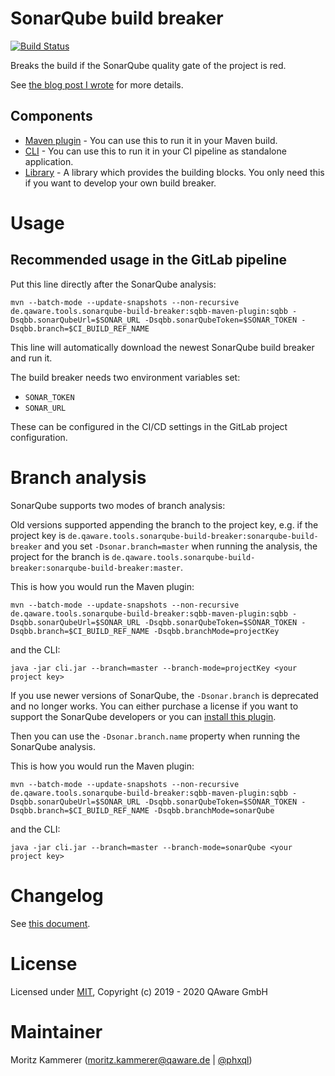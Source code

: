 # SonarQube build breaker

[![Build Status](https://travis-ci.org/qaware/sonarqube-build-breaker.svg?branch=master)](https://travis-ci.org/qaware/sonarqube-build-breaker)

Breaks the build if the SonarQube quality gate of the project is red.

See [the blog post I wrote](https://qaware.blogspot.com/2020/02/breaking-your-build-on-sonarqube.html) for more details.

## Components

* [Maven plugin](sqbb-maven-plugin/) - You can use this to run it in your Maven build.
* [CLI](cli/) - You can use this to run it in your CI pipeline as standalone application.
* [Library](library/) - A library which provides the building blocks. You only need this if you want to develop your own build breaker.

# Usage

## Recommended usage in the GitLab pipeline

Put this line directly after the SonarQube analysis:

```
mvn --batch-mode --update-snapshots --non-recursive de.qaware.tools.sonarqube-build-breaker:sqbb-maven-plugin:sqbb -Dsqbb.sonarQubeUrl=$SONAR_URL -Dsqbb.sonarQubeToken=$SONAR_TOKEN -Dsqbb.branch=$CI_BUILD_REF_NAME
```

This line will automatically download the newest SonarQube build breaker and run it.

The build breaker needs two environment variables set:

* `SONAR_TOKEN`
* `SONAR_URL`

These can be configured in the CI/CD settings in the GitLab project configuration.

# Branch analysis

SonarQube supports two modes of branch analysis: 

Old versions supported appending the branch to the project key, e.g. if the project key is 
`de.qaware.tools.sonarqube-build-breaker:sonarqube-build-breaker` and you set `-Dsonar.branch=master` when running the analysis,
the project for the branch is `de.qaware.tools.sonarqube-build-breaker:sonarqube-build-breaker:master`.

This is how you would run the Maven plugin:

```shell script
mvn --batch-mode --update-snapshots --non-recursive de.qaware.tools.sonarqube-build-breaker:sqbb-maven-plugin:sqbb -Dsqbb.sonarQubeUrl=$SONAR_URL -Dsqbb.sonarQubeToken=$SONAR_TOKEN -Dsqbb.branch=$CI_BUILD_REF_NAME -Dsqbb.branchMode=projectKey
```

and the CLI:

```
java -jar cli.jar --branch=master --branch-mode=projectKey <your project key>
```

If you use newer versions of SonarQube, the `-Dsonar.branch` is deprecated and no longer works. You can either purchase a license if you want to support the
SonarQube developers or you can [install this plugin](https://github.com/mc1arke/sonarqube-community-branch-plugin).

Then you can use the `-Dsonar.branch.name` property when running the SonarQube analysis.

This is how you would run the Maven plugin:

```shell script
mvn --batch-mode --update-snapshots --non-recursive de.qaware.tools.sonarqube-build-breaker:sqbb-maven-plugin:sqbb -Dsqbb.sonarQubeUrl=$SONAR_URL -Dsqbb.sonarQubeToken=$SONAR_TOKEN -Dsqbb.branch=$CI_BUILD_REF_NAME -Dsqbb.branchMode=sonarQube
```

and the CLI:

```
java -jar cli.jar --branch=master --branch-mode=sonarQube <your project key>
```


# Changelog

See [this document](CHANGELOG.md).

# License

Licensed under [MIT](https://opensource.org/licenses/MIT), Copyright (c) 2019 - 2020 QAware GmbH

# Maintainer

Moritz Kammerer (moritz.kammerer@qaware.de | [@phxql](https://github.com/phxql/))

